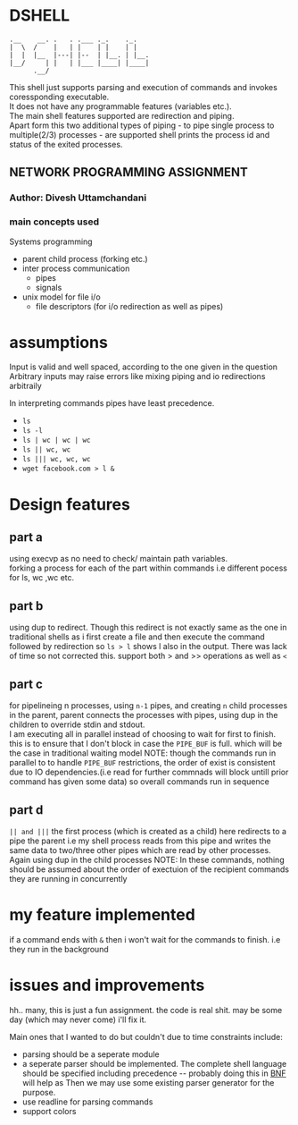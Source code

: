 # DSHELL
```
.__    __. .   . .___ ._.    ._.
|  \  /    |   | |    | |    | |
|  |  |__  |---| |--  | |__. | |__.
|__/     | |   | |___ |____| |____|
      .__/
```

This shell just supports parsing and execution of commands and invokes coressponding executable.   
It does not have any programmable features (variables etc.).  
The main shell features supported are redirection and piping.  
Apart form this two additional types of piping - to pipe single process to multiple(2/3) processes - are supported
shell prints the process id and status of the exited processes.

## NETWORK PROGRAMMING ASSIGNMENT  
### Author: Divesh Uttamchandani

### main concepts used
Systems programming
  - parent child process (forking etc.)
  - inter process communication 
    - pipes
    - signals
  - unix model for file i/o
    - file descriptors (for i/o redirection as well as pipes)
  
# assumptions
Input is valid and well spaced, according to the one given in the question    
Arbitrary inputs may raise errors like mixing piping and io redirections arbitraily  

In interpreting commands pipes have least precedence.

- `ls`
- `ls -l`
- `ls | wc | wc | wc`
- `ls || wc, wc`
- `ls ||| wc, wc, wc`
- `wget facebook.com > l &` 

# Design features
## part a
using execvp as no need to check/ maintain path variables.  
forking a process for each of the part within commands i.e different pocess
for ls, wc ,wc etc.  

## part b
using dup to redirect. Though this redirect is not exactly same as the one in 
traditional shells as i first create a file and then execute the command
followed by redirection so `ls > l` shows l also in the output. There was lack
of time so not corrected this. support both > and >> operations as well as `<`

## part c
for pipelineing n processes, using `n-1` pipes, and creating `n` child processes
in the parent, parent connects the processes with pipes, using dup in the
children to override stdin and stdout.  
I am executing all in parallel instead of choosing to wait for first to
finish. this is to ensure that I don't block in case the `PIPE_BUF` is full.
which will be the case in traditional waiting model
NOTE: though the commands run in parallel to to handle `PIPE_BUF`
restrictions, the order of exist is consistent due to IO dependencies.(i.e
read for further commnads will block untill prior command has given some data)
so overall commands run in sequence

## part d
`|| and |||`
the first process (which is created as a child) here redirects to a pipe
the parent i.e my shell process reads from this pipe and writes the same data
to two/three other pipes which are read by other processes. Again using dup in
the child processes
NOTE: In these commands, nothing should be assumed about the order of
exectuion of the recipient commands they are running in concurrently

# my feature implemented
if a command ends with `&` then i won't wait for the commands to finish. i.e 
they run in the background


# issues and improvements
hh.. many, this is just a fun assignment. 
the code is real shit. may be some day (which may never come) i'll fix it.

Main ones that I wanted to do but couldn't due to time constraints include:  
- parsing should be a seperate module
- a seperate parser should be implemented. The complete shell language should be specified including precedence -- probably doing this in [BNF](https://en.wikipedia.org/wiki/Backus%E2%80%93Naur_form) will help as Then we may use some existing parser generator for the purpose.
- use readline for parsing commands
- support colors
